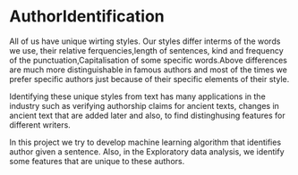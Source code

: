 # AuthorIdentification

All of us have unique wirting styles. Our styles differ interms of the words we use, their relative ferquencies,length of sentences, kind and frequency of the punctuation,Capitalisation of some specific words.Above differences are much more distinguishable  in  famous  authors and most of the times we prefer specific authors just because of their specific elements of their style.

Identifying these unique styles from text has many applications in the industry such as verifying authorship claims for ancient texts, changes in ancient text that are added later and also, to find distinghusing features for different writers. 

In this project we try to develop machine learning algorithm that identifies author given a sentence. Also, in the Exploratory data analysis, we identify some features that are unique to these authors.

